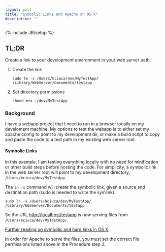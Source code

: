 ```yaml
---
layout: post
title: "Symbolic Links and Apache on OS X"
description: ""
---
```

{% include JB/setup %}

## TL;DR

Create a link to your development environment in your web server path. 

1. Create the link

   `sudo ln -s /Users/bciuca/dev/MyTestApp/ /Library/WebServer/Documents/testapp`

2. Set directory permissions

   `chmod o+x ~/dev/MyTestApp`



### Background

I have a webapp project that I need to run in a browser locally on my develoment machine. My options to test the webapp is to either set my apache config to point to my development dir, or make a build sctipt to copy and paste the code to a test path in my existing web server root.



#### Symbolic Links

In this example, I am testing everything locally with no need for minification or other build steps before hosting the code. For simplicity, a symbolic link in the web server root will point to my development directory, `/Users/bciuca/dev/MyTestApp`.

The `ln -s` command will create the symbolic link, given a source and destination path (sudo is needed to write the symlink).

`sudo ln -s /Users/bciuca/dev/MyTestApp/ /Library/WebServer/Documents/testapp`

So the URL [http://localhost/testapp]() is now serving files from `/Users/bciuca/dev/MyTestApp/`.


[Further reading on symbolic and hard links in OS X](http://gigaom.com/2011/04/27/how-to-create-and-use-symlinks-on-a-mac/).

In order for Apache to serve the files, you must set the correct file permissions listed above in the Procedure step 2.

